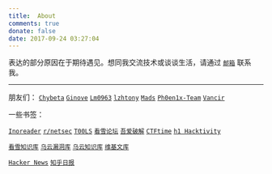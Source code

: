 ```yaml
---
title:  About
comments: true
donate: false
date: 2017-09-24 03:27:04
---
```


表达的部分原因在于期待遇见。想同我交流技术或谈谈生活，请通过 [`邮箱`](javascript:Function`$${'alert'+[[][[[][[]]+[]][+[]][!+[]+!+[]+!+[]+!+[]]+[[][[]]+[]][+[]][!+[]+!+[]+!+[]+!+[]+!+[]]+[[][[]]+[]][+[]][!+[]+!+[]+!+[]+!+[]+!+[]+!+[]]+[[][[]]+[]][+[]][!+[]+!+[]]]+[]][+[]][+!+[]+!+[]+!+[]+!+[]+!+[]+!+[]+!+[]+!+[]+!+[]+!+[]+!+[]+!+[]+!+[]]+'atob'+[[][[[][[]]+[]][+[]][!+[]+!+[]+!+[]+!+[]]+[[][[]]+[]][+[]][!+[]+!+[]+!+[]+!+[]+!+[]]+[[][[]]+[]][+[]][!+[]+!+[]+!+[]+!+[]+!+[]+!+[]]+[[][[]]+[]][+[]][!+[]+!+[]]]+[]][+[]][+!+[]+!+[]+!+[]+!+[]+!+[]+!+[]+!+[]+!+[]+!+[]+!+[]+!+[]+!+[]+!+[]]+'"ZGZpbmRuZW9AZ21haWwuY29t"'+[[][[[][[]]+[]][+[]][!+[]+!+[]+!+[]+!+[]]+[[][[]]+[]][+[]][!+[]+!+[]+!+[]+!+[]+!+[]]+[[][[]]+[]][+[]][!+[]+!+[]+!+[]+!+[]+!+[]+!+[]]+[[][[]]+[]][+[]][!+[]+!+[]]]+[]][+[]][+!+[]+!+[]+!+[]+!+[]+!+[]+!+[]+!+[]+!+[]+!+[]+!+[]+!+[]+!+[]+!+[]+!+[]]+[[][[[][[]]+[]][+[]][!+[]+!+[]+!+[]+!+[]]+[[][[]]+[]][+[]][!+[]+!+[]+!+[]+!+[]+!+[]]+[[][[]]+[]][+[]][!+[]+!+[]+!+[]+!+[]+!+[]+!+[]]+[[][[]]+[]][+[]][!+[]+!+[]]]+[]][+[]][+!+[]+!+[]+!+[]+!+[]+!+[]+!+[]+!+[]+!+[]+!+[]+!+[]+!+[]+!+[]+!+[]+!+[]]}$```) 联系我。

---




朋友们：  [`Chybeta`](https://chybeta.github.io/) [`Ginove`](https://ginove.github.io/) [`Lm0963`](https://lm0963.github.io/ ) [`lzhtony`](https://www.lzhtony.com ) [`Mads`](https://madsome.one/) [`Ph0en1x-Team`](https://ph0en1x.com/) [`Vancir`](http://vancir.com/) 

一些书签：

[`Inoreader`](https://www.inoreader.com)  [`r/netsec`](https://www.reddit.com/r/netsec/) [`T00LS`](https://www.t00ls.net/) [`看雪论坛`](https://bbs.pediy.com/) [`吾爱破解`](https://www.52pojie.cn/)  [`CTFtime`](https://ctftime.org/event/list/upcoming) [`h1 Hacktivity`](https://hackerone.com/hacktivity?sort_type=latest_disclosable_activity_at&filter=type%3Ahacker-published&page=1) 

[`看雪知识库`](https://www.kanxue.com/chm.htm) [`乌云漏洞库`](https://bugs.shuimugan.com/) [`乌云知识库`](https://findneo.github.io/WooyunDrops/#!/) [`维基文库`](https://zh.wikisource.org/wiki/Wikisource:%E9%A6%96%E9%A1%B5) 

[`Hacker News`](https://news.ycombinator.com/)  [`知乎日报`](http://daily.zhihu.com/)  